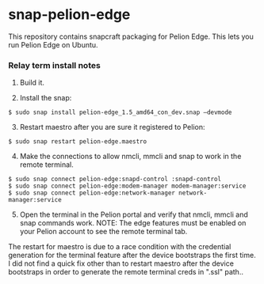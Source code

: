 # snap-pelion-edge

This repository contains snapcraft packaging for Pelion Edge. This lets you run Pelion Edge on Ubuntu.

### Relay term install notes
1. Build it.

2. Install the snap:
  ```
  $ sudo snap install pelion-edge_1.5_amd64_con_dev.snap –devmode
  ```
  
3. Restart maestro after you are sure it registered to Pelion:
  ```
  $ sudo snap restart pelion-edge.maestro
  ```
  
4. Make the connections to allow nmcli, mmcli and snap to work in the remote terminal.
  ```
  $ sudo snap connect pelion-edge:snapd-control :snapd-control
  $ sudo snap connect pelion-edge:modem-manager modem-manager:service
  $ sudo snap connect pelion-edge:network-manager network-manager:service
  ```
  
5. Open the terminal in the Pelion portal and verify that nmcli, mmcli and snap commands work.  NOTE: The edge features must be enabled on your Pelion account to see the remote terminal tab.

The restart for maestro is due to a race condition with the credential generation for the terminal feature after the device bootstraps the first time.  I did not find a quick fix other than to restart maestro after the device bootstraps in order to generate the remote terminal creds in ".ssl" path..  
